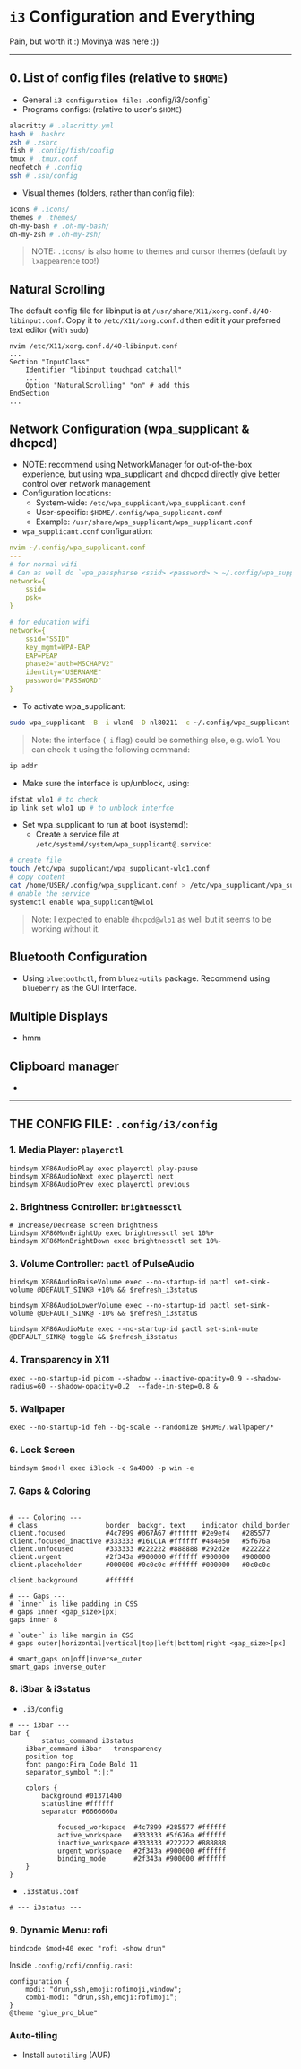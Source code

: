 # `i3` Configuration and Everything

Pain, but worth it :)
Movinya was here :))

---
## 0. List of config files (relative to `$HOME`)
- General `i3 configuration file: `.config/i3/config`
- Programs configs: (relative to user's `$HOME`)
```sh
alacritty # .alacritty.yml
bash # .bashrc
zsh # .zshrc
fish # .config/fish/config
tmux # .tmux.conf
neofetch # .config 
ssh # .ssh/config
```
- Visual themes (folders, rather than config file):
```sh
icons # .icons/ 
themes # .themes/
oh-my-bash # .oh-my-bash/
oh-my-zsh # .oh-my-zsh/
```
> NOTE: `.icons/` is also home to themes and cursor themes (default by `lxappearence` too!)

## Natural Scrolling
The default config file for libinput is at `/usr/share/X11/xorg.conf.d/40-libinput.conf`. Copy it to `/etc/X11/xorg.conf.d` then edit it your preferred text editor (with `sudo`)

```
nvim /etc/X11/xorg.conf.d/40-libinput.conf
...
Section "InputClass"
    Identifier "libinput touchpad catchall"
    ...
    Option "NaturalScrolling" "on" # add this
EndSection
...
```

## Network Configuration (wpa\_supplicant & dhcpcd)
- NOTE: recommend using NetworkManager for out-of-the-box experience, but using wpa\_supplicant and dhcpcd directly give better control over network management
- Configuration locations:
  - System-wide: `/etc/wpa_supplicant/wpa_supplicant.conf`
  - User-specific: `$HOME/.config/wpa_supplicant.conf`
  - Example: `/usr/share/wpa_supplicant/wpa_supplicant.conf`
- `wpa_supplicant.conf` configuration:
```yml
nvim ~/.config/wpa_supplicant.conf
---
# for normal wifi
# Can as well do `wpa_passpharse <ssid> <password> > ~/.config/wpa_supplicant.conf` to generate the psk
network={
    ssid=
    psk=
}

# for education wifi
network={
    ssid="SSID"
    key_mgmt=WPA-EAP
    EAP=PEAP
    phase2="auth=MSCHAPV2"
    identity="USERNAME"
    password="PASSWORD"
}
```
- To activate wpa_supplicant: 
```sh
sudo wpa_supplicant -B -i wlan0 -D nl80211 -c ~/.config/wpa_supplicant.conf 
```
> Note: the interface (`-i` flag) could be something else, e.g. wlo1. You can check it using the following command:
```sh
ip addr
```

- Make sure the interface is up/unblock, using:
```sh
ifstat wlo1 # to check
ip link set wlo1 up # to unblock interfce
```

- Set wpa_supplicant to run at boot (systemd):
  - Create a service file at `/etc/systemd/system/wpa_supplicant@.service`:
```sh
# create file
touch /etc/wpa_supplicant/wpa_supplicant-wlo1.conf
# copy content
cat /home/USER/.config/wpa_supplicant.conf > /etc/wpa_supplicant/wpa_supplicant-wlo1.conf
# enable the service
systemctl enable wpa_supplicant@wlo1
```
> Note: I expected to enable `dhcpcd@wlo1` as well but it seems to be working without it.

## Bluetooth Configuration
- Using `bluetoothctl`, from `bluez-utils` package. Recommend using `blueberry` as the GUI interface.

## Multiple Displays
- hmm

## Clipboard manager
- 


---
## THE CONFIG FILE: `.config/i3/config`

### 1. Media Player: `playerctl`
```
bindsym XF86AudioPlay exec playerctl play-pause
bindsym XF86AudioNext exec playerctl next
bindsym XF86AudioPrev exec playerctl previous
```

### 2. Brightness Controller: `brightnessctl`
```
# Increase/Decrease screen brightness
bindsym XF86MonBrightUp exec brightnessctl set 10%+
bindsym XF86MonBrightDown exec brightnessctl set 10%-
```

### 3. Volume Controller: `pactl` of PulseAudio
```
bindsym XF86AudioRaiseVolume exec --no-startup-id pactl set-sink-volume @DEFAULT_SINK@ +10% && $refresh_i3status

bindsym XF86AudioLowerVolume exec --no-startup-id pactl set-sink-volume @DEFAULT_SINK@ -10% && $refresh_i3status

bindsym XF86AudioMute exec --no-startup-id pactl set-sink-mute @DEFAULT_SINK@ toggle && $refresh_i3status
```

### 4. Transparency in X11
```
exec --no-startup-id picom --shadow --inactive-opacity=0.9 --shadow-radius=60 --shadow-opacity=0.2  --fade-in-step=0.8 &
```

### 5. Wallpaper
```
exec --no-startup-id feh --bg-scale --randomize $HOME/.wallpaper/*
```

### 6. Lock Screen
```
bindsym $mod+l exec i3lock -c 9a4000 -p win -e
```

### 7. Gaps & Coloring
```

# --- Coloring ---
# class                 border  backgr. text    indicator child_border
client.focused          #4c7899 #067A67 #ffffff #2e9ef4   #285577
client.focused_inactive #333333 #161C1A #ffffff #484e50   #5f676a
client.unfocused        #333333 #222222 #888888 #292d2e   #222222
client.urgent           #2f343a #900000 #ffffff #900000   #900000
client.placeholder      #000000 #0c0c0c #ffffff #000000   #0c0c0c

client.background       #ffffff

# --- Gaps ---
# `inner` is like padding in CSS
# gaps inner <gap_size>[px]
gaps inner 8

# `outer` is like margin in CSS
# gaps outer|horizontal|vertical|top|left|bottom|right <gap_size>[px]

# smart_gaps on|off|inverse_outer
smart_gaps inverse_outer
```

### 8. i3bar & i3status
- `.i3/config`
```
# --- i3bar ---
bar {
        status_command i3status
	i3bar_command i3bar --transparency
	position top
	font pango:Fira Code Bold 11
	separator_symbol ":|:"

	colors {
		background #013714b0
		statusline #ffffff
		separator #6666660a
	
        	focused_workspace  #4c7899 #285577 #ffffff
	        active_workspace   #333333 #5f676a #ffffff
        	inactive_workspace #333333 #222222 #888888
	        urgent_workspace   #2f343a #900000 #ffffff
        	binding_mode       #2f343a #900000 #ffffff
	}
}
```
- `.i3status.conf`
```
# --- i3status ---
```

### 9. Dynamic Menu: rofi
```
bindcode $mod+40 exec "rofi -show drun"
```
Inside `.config/rofi/config.rasi`:
```
configuration {
	modi: "drun,ssh,emoji:rofimoji,window";
	combi-modi: "drun,ssh,emoji:rofimoji";
}
@theme "glue_pro_blue"

```

### Auto-tiling
- Install `autotiling` (AUR)
